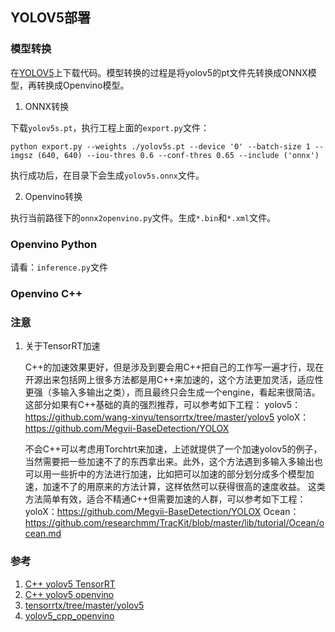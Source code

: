 ## YOLOV5部署

### 模型转换

在[YOLOV5](https://github.com/ultralytics/yolov5)上下载代码。模型转换的过程是将yolov5的pt文件先转换成ONNX模型，再转换成Openvino模型。

1. ONNX转换

下载`yolov5s.pt`，执行工程上面的`export.py`文件：
```
python export.py --weights ./yolov5s.pt --device '0' --batch-size 1 --imgsz (640, 640) --iou-thres 0.6 --conf-thres 0.65 --include ('onnx')
```
执行成功后，在目录下会生成`yolov5s.onnx`文件。

2. Openvino转换

执行当前路径下的`onnx2openvino.py`文件。生成`*.bin`和`*.xml`文件。

### Openvino Python

请看：`inference.py`文件

### Openvino C++



### 注意

1. 关于TensorRT加速

   C++的加速效果更好，但是涉及到要会用C++把自己的工作写一遍才行，现在开源出来包括网上很多方法都是用C++来加速的，这个方法更加灵活，适应性更强（多输入多输出之类），而且最终只会生成一个engine，看起来很简洁。
   这部分如果有C++基础的真的强烈推荐，可以参考如下工程：
   yolov5：https://github.com/wang-xinyu/tensorrtx/tree/master/yolov5
   yoloX：https://github.com/Megvii-BaseDetection/YOLOX

   不会C++可以考虑用Torchtrt来加速，上述就提供了一个加速yolov5的例子，当然需要把一些加速不了的东西拿出来。此外，这个方法遇到多输入多输出也可以用一些折中的方法进行加速，比如把可以加速的部分划分成多个模型加速，加速不了的用原来的方法计算，这样依然可以获得很高的速度收益。
   这类方法简单有效，适合不精通C++但需要加速的人群，可以参考如下工程：
   yoloX：https://github.com/Megvii-BaseDetection/YOLOX
   Ocean：https://github.com/researchmm/TracKit/blob/master/lib/tutorial/Ocean/ocean.md

### 参考

1. [C++ yolov5 TensorRT](https://blog.csdn.net/qq_34919792/article/details/120650792)
2. [C++ yolov5 openvino](https://blog.csdn.net/qq_40700822/article/details/115709175)
3. [tensorrtx/tree/master/yolov5](https://github.com/wang-xinyu/tensorrtx/tree/master/yolov5)
4. [yolov5_cpp_openvino](https://github.com/fb029ed/yolov5_cpp_openvino)
